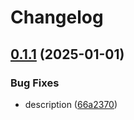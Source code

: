# Changelog

## [0.1.1](https://github.com/Mooling0602/MSyncSubpacks/compare/msync_player_tips-v0.1.0...msync_player_tips-v0.1.1) (2025-01-01)


### Bug Fixes

* description ([66a2370](https://github.com/Mooling0602/MSyncSubpacks/commit/66a2370d7b8eb1b60c25709cd487e2137e8f2088))
